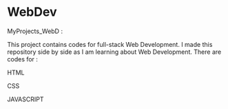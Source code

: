 # WebDev
MyProjects_WebD :


This project contains codes for full-stack Web Development.
I made this repository side by side as I am learning about Web Development.
There are codes for :

 HTML 
 
 CSS 
 
 JAVASCRIPT 
